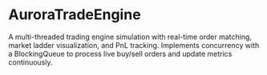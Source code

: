 # AuroraTradeEngine
A multi-threaded trading engine simulation with real-time order matching, market ladder visualization, and PnL tracking. Implements concurrency with a BlockingQueue to process live buy/sell orders and update metrics continuously.
